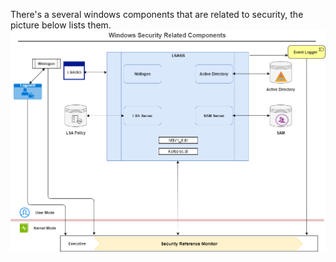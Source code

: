 There's a several windows components that are related to security, the picture below lists them.
<img src="Security_related_windows_components.png">

